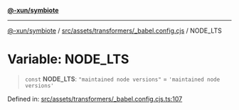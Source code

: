 [**@-xun/symbiote**](../../../../../README.md)

***

[@-xun/symbiote](../../../../../README.md) / [src/assets/transformers/\_babel.config.cjs](../README.md) / NODE\_LTS

# Variable: NODE\_LTS

> `const` **NODE\_LTS**: `"maintained node versions"` = `'maintained node versions'`

Defined in: [src/assets/transformers/\_babel.config.cjs.ts:107](https://github.com/Xunnamius/symbiote/blob/beb889fb40f0cd320367d5f94d02e29b1efb13ab/src/assets/transformers/_babel.config.cjs.ts#L107)
